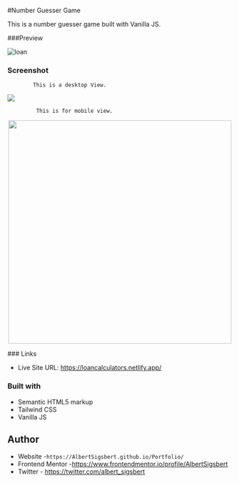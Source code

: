 #Number Guesser Game

This is a number guesser game built with Vanilla JS.

###Preview

![loan](https://user-images.githubusercontent.com/66664314/117400615-b02a5f00-af0b-11eb-95c8-24442094a628.gif)

### Screenshot

            This is a desktop View.

<img src="dist/img/loan-calc-desktop.png">

             This is for mobile view.

<p align="center">
   <img src="dist/img/loan-calc-mobile.png" height="500px">
  </p>
### Links

- Live Site URL: https://loancalculators.netlify.app/

### Built with

- Semantic HTML5 markup
- Tailwind CSS
- Vanilla JS

## Author

- Website -`https://AlbertSigsbert.github.io/Portfolio/`
- Frontend Mentor -https://www.frontendmentor.io/profile/AlbertSigsbert
- Twitter - https://twitter.com/albert_sigsbert
